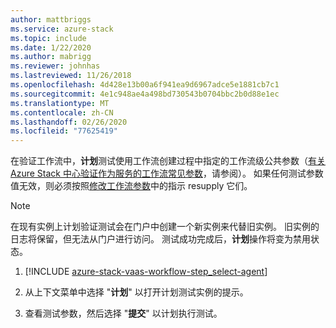 ```yaml
---
author: mattbriggs
ms.service: azure-stack
ms.topic: include
ms.date: 1/22/2020
ms.author: mabrigg
ms.reviewer: johnhas
ms.lastreviewed: 11/26/2018
ms.openlocfilehash: 4d428e13b00a6f941ea9d6967adce5e1881cb7c1
ms.sourcegitcommit: 4e1c948ae4a498bd730543b0704bbc2b0d88e1ec
ms.translationtype: MT
ms.contentlocale: zh-CN
ms.lasthandoff: 02/26/2020
ms.locfileid: "77625419"
---
```

在验证工作流中，**计划**测试使用工作流创建过程中指定的工作流级公共参数（[有关 Azure Stack 中心验证作为服务的工作流常见参数](../azure-stack-vaas-parameters.md)，请参阅）。 如果任何测试参数值无效，则必须按照[修改工作流参数](../azure-stack-vaas-monitor-test.md#change-workflow-parameters)中的指示 resupply 它们。

> [!NOTE]
> 在现有实例上计划验证测试会在门户中创建一个新实例来代替旧实例。 旧实例的日志将保留，但无法从门户进行访问。 测试成功完成后，**计划**操作将变为禁用状态。

1. [!INCLUDE [azure-stack-vaas-workflow-step_select-agent](azure-stack-vaas-workflow-step_select-agent.md)]

1. 从上下文菜单中选择 "**计划**" 以打开计划测试实例的提示。

1. 查看测试参数，然后选择 "**提交**" 以计划执行测试。